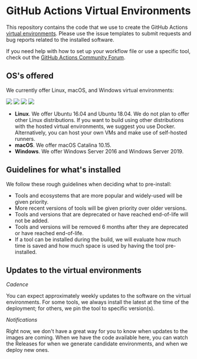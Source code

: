 # GitHub Actions Virtual Environments
This repository contains the code that we use to create the GitHub Actions [virtual environments](https://help.github.com/en/articles/software-in-virtual-environments-for-github-actions).
Please use the issue templates to submit requests and bug reports related to the installed software.

If you need help with how to set up your workflow file or use a specific tool,
check out the [GitHub Actions Community Forum](https://github.community/t5/GitHub-Actions/bd-p/actions).

## OS's offered
We currently offer Linux, macOS, and Windows virtual environments:

[![](https://actionvirtualenvironmentsstatus.azurewebsites.net/api/status?imageName=ubuntu18&badge=1)](https://actionvirtualenvironmentsstatus.azurewebsites.net/api/status?imageName=ubuntu18&redirect=1)
[![](https://actionvirtualenvironmentsstatus.azurewebsites.net/api/status?imageName=ubuntu16&badge=1)](https://actionvirtualenvironmentsstatus.azurewebsites.net/api/status?imageName=ubuntu16&redirect=1)
[![](https://actionvirtualenvironmentsstatus.azurewebsites.net/api/status?imageName=windows-2016&badge=1)](https://actionvirtualenvironmentsstatus.azurewebsites.net/api/status?imageName=windows-2016&redirect=1)
[![](https://actionvirtualenvironmentsstatus.azurewebsites.net/api/status?imageName=windows-2019&badge=1)](https://actionvirtualenvironmentsstatus.azurewebsites.net/api/status?imageName=windows-2019&redirect=1)

- **Linux**. We offer Ubuntu 16.04 and Ubuntu 18.04. We do not plan to offer other Linux distributions. If you want to build using other distributions with the hosted virtual environments, we suggest you use Docker. Alternatively, you can host your own VMs and make use of self-hosted runners.
- **macOS**. We offer macOS Catalina 10.15.
- **Windows**. We offer Windows Server 2016 and Windows Server 2019.

## Guidelines for what's installed
We follow these rough guidelines when deciding what to pre-install:

- Tools and ecosystems that are more popular and widely-used will be given priority.
- More recent versions of tools will be given priority over older versions.
- Tools and versions that are deprecated or have reached end-of-life will not be added.
- Tools and versions will be removed 6 months after they are deprecated or have reached end-of-life.
- If a tool can be installed during the build, we will evaluate how much time is saved
and how much space is used by having the tool pre-installed.

## Updates to the virtual environments
_Cadence_

You can expect approximately weekly updates to the software on the virtual environments.
For some tools, we always install the latest at the time of the deployment; for others,
we pin the tool to specific version(s).

_Notifications_

Right now, we don't have a great way for you to know when updates to the images are coming.
When we have the code available here, you can watch the Releases for when we generate
candidate environments, and when we deploy new ones.
